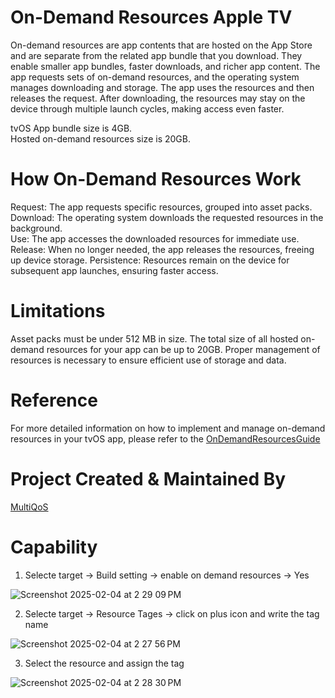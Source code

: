 # On-Demand Resources Apple TV

On-demand resources are app contents that are hosted on the App Store and are separate from the related app bundle that you download. They enable smaller app bundles, faster downloads, and richer app content. The app requests sets of on-demand resources, and the operating system manages downloading and storage. The app uses the resources and then releases the request. After downloading, the resources may stay on the device through multiple launch cycles, making access even faster.

tvOS App bundle size is 4GB.  
Hosted on-demand resources size is 20GB.

# How On-Demand Resources Work
Request: The app requests specific resources, grouped into asset packs.  
Download: The operating system downloads the requested resources in the background.  
Use: The app accesses the downloaded resources for immediate use.  
Release: When no longer needed, the app releases the resources, freeing up device storage. 
Persistence: Resources remain on the device for subsequent app launches, ensuring faster access.  

# Limitations
Asset packs must be under 512 MB in size.
The total size of all hosted on-demand resources for your app can be up to 20GB.
Proper management of resources is necessary to ensure efficient use of storage and data.

# Reference
For more detailed information on how to implement and manage on-demand resources in your tvOS app, please refer to the [OnDemandResourcesGuide](https://developer.apple.com/library/archive/documentation/FileManagement/Conceptual/On_Demand_Resources_Guide/)

# Project Created & Maintained By
[MultiQoS](https://multiqos.com/)

# Capability
1. Selecte target -> Build setting -> enable on demand resources -> Yes

![Screenshot 2025-02-04 at 2 29 09 PM](https://github.com/user-attachments/assets/bdbef99b-2d39-4b34-ad02-3007f33d4c54)

2. Selecte target -> Resource Tages -> click on plus icon and write the tag name

![Screenshot 2025-02-04 at 2 27 56 PM](https://github.com/user-attachments/assets/3035b0cc-83d1-4a3c-8b51-6088f9ca3746)

3. Select the resource and assign the tag 

![Screenshot 2025-02-04 at 2 28 30 PM](https://github.com/user-attachments/assets/6a1eded8-f022-4ea8-a983-bab3624b5deb)



